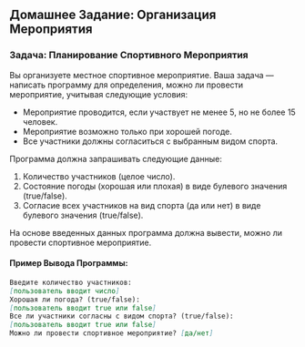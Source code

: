 ## Домашнее Задание: Организация Мероприятия

### Задача: Планирование Спортивного Мероприятия
Вы организуете местное спортивное мероприятие. Ваша задача — написать программу для определения, можно ли провести мероприятие, учитывая следующие условия:

- Мероприятие проводится, если участвует не менее 5, но не более 15 человек.
- Мероприятие возможно только при хорошей погоде.
- Все участники должны согласиться с выбранным видом спорта.

Программа должна запрашивать следующие данные:
1. Количество участников (целое число).
2. Состояние погоды (хорошая или плохая) в виде булевого значения (true/false).
3. Согласие всех участников на вид спорта (да или нет) в виде булевого значения (true/false).

На основе введенных данных программа должна вывести, можно ли провести спортивное мероприятие.

#### Пример Вывода Программы:
```markdown
Введите количество участников:
[пользователь вводит число]
Хорошая ли погода? (true/false):
[пользователь вводит true или false]
Все ли участники согласны с видом спорта? (true/false):
[пользователь вводит true или false]
Можно ли провести спортивное мероприятие? [да/нет]
```